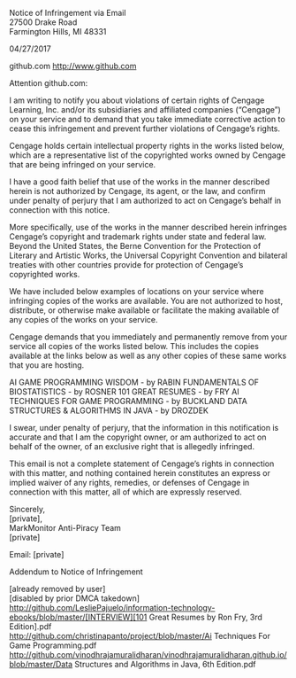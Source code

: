 Notice of Infringement via Email  
27500 Drake Road   
Farmington Hills, MI 48331

04/27/2017

github.com http://www.github.com

Attention github.com:

I am writing to notify you about violations of certain rights of Cengage Learning, Inc. and/or its subsidiaries and affiliated companies (“Cengage”) on your service and to demand that you take immediate corrective action to cease this infringement and prevent further violations of Cengage’s rights.

Cengage holds certain intellectual property rights in the works listed below, which are a representative list of the copyrighted works owned by Cengage that are being infringed on your service.

I have a good faith belief that use of the works in the manner described herein is not authorized by Cengage, its agent, or the law, and confirm under penalty of perjury that I am authorized to act on Cengage’s behalf in connection with this notice.

More specifically, use of the works in the manner described herein infringes Cengage’s copyright and trademark rights under state and federal law. Beyond the United States, the Berne Convention for the Protection of Literary and Artistic Works, the Universal Copyright Convention and bilateral treaties with other countries provide for protection of Cengage’s copyrighted works.

We have included below examples of locations on your service where infringing copies of the works are available. You are not authorized to host, distribute, or otherwise make available or facilitate the making available of any copies of the works on your service.

Cengage demands that you immediately and permanently remove from your service all copies of the works listed below. This includes the copies available at the links below as well as any other copies of these same works that you are hosting.

AI GAME PROGRAMMING WISDOM - by RABIN
FUNDAMENTALS OF BIOSTATISTICS - by ROSNER
101 GREAT RESUMES - by FRY
AI TECHNIQUES FOR GAME PROGRAMMING - by BUCKLAND
DATA STRUCTURES & ALGORITHMS IN JAVA - by DROZDEK

I swear, under penalty of perjury, that the information in this notification is accurate and that I am the copyright owner, or am authorized to act on behalf of the owner, of an exclusive right that is allegedly infringed.

This email is not a complete statement of Cengage’s rights in connection with this matter, and nothing contained herein constitutes an express or implied waiver of any rights, remedies, or defenses of Cengage in connection with this matter, all of which are expressly reserved.

Sincerely,  
[private],  
MarkMonitor Anti-Piracy Team  
[private]

Email: [private]

Addendum to Notice of Infringement

[already removed by user]  
[disabled by prior DMCA takedown]  
http://github.com/LesliePajuelo/information-technology-ebooks/blob/master/[INTERVIEW][101 Great Resumes by Ron Fry, 3rd Edition].pdf  
http://github.com/christinapanto/project/blob/master/Ai Techniques For Game Programming.pdf  
http://github.com/vinodhrajamuralidharan/vinodhrajamuralidharan.github.io/blob/master/Data Structures and Algorithms in Java, 6th Edition.pdf
